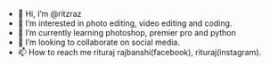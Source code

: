 - 👋 Hi, I’m @ritzraz
- 👀 I’m interested in photo editing, video editing and coding.
- 🌱 I’m currently learning photoshop, premier pro and python
- 💞️ I’m looking to collaborate on social media.
- 📫 How to reach me rituraj rajbanshi(facebook), rituraj(instagram).

<!---
ritzraz/ritzraz is a ✨ special ✨ repository because its `README.md` (this file) appears on your GitHub profile.
You can click the Preview link to take a look at your changes.
--->
